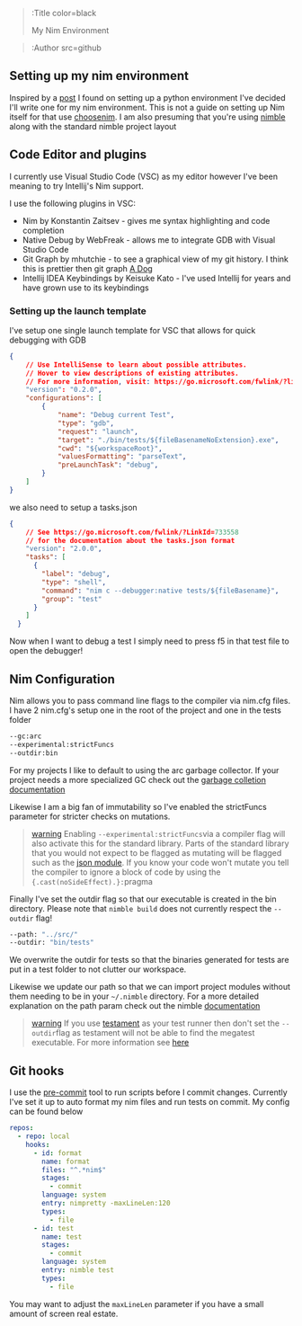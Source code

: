 > :Title color=black
>
> My Nim Environment

> :Author src=github

Setting up my nim environment
---------------------
Inspired by a [post](https://sourcery.ai/blog/python-best-practices/) I found on setting up a python environment I've decided I'll write one for my nim environment.
This is not a guide on setting up Nim itself for that use [choosenim](https://github.com/dom96/choosenim). I am also presuming that you're using [nimble](https://github.com/nim-lang/nimble) along with the standard nimble project layout


Code Editor and plugins
-------------------
I currently use Visual Studio Code (VSC) as my editor however I've been meaning to try Intellij's Nim support.

I use the following plugins in VSC:

- Nim by Konstantin Zaitsev - gives me syntax highlighting and code completion
- Native Debug by WebFreak - allows me to integrate GDB with Visual Studio Code
- Git Graph by mhutchie - to see a graphical view of my git history. I think this is prettier then git graph [A Dog](https://stackoverflow.com/questions/1057564/pretty-git-branch-graphs)
- Intellij IDEA Keybindings by Keisuke Kato - I've used Intellij for years and have grown use to its keybindings

### Setting up the launch template
I've setup one single launch template for VSC that allows for quick debugging with GDB


```json | launch.json
{
    // Use IntelliSense to learn about possible attributes.
    // Hover to view descriptions of existing attributes.
    // For more information, visit: https://go.microsoft.com/fwlink/?linkid=830387
    "version": "0.2.0",
    "configurations": [
        {
            "name": "Debug current Test",
            "type": "gdb",
            "request": "launch",
            "target": "./bin/tests/${fileBasenameNoExtension}.exe",
            "cwd": "${workspaceRoot}",
            "valuesFormatting": "parseText",
            "preLaunchTask": "debug",
        }
    ]
}
```

we also need to setup a tasks.json

```json | tasks.json
{
    // See https://go.microsoft.com/fwlink/?LinkId=733558
    // for the documentation about the tasks.json format
    "version": "2.0.0",
    "tasks": [
      {
        "label": "debug",
        "type": "shell",
        "command": "nim c --debugger:native tests/${fileBasename}",
        "group": "test"
      }
    ]
  }
```


Now when I want to debug a test I simply need to press f5 in that test file to open the debugger!

Nim Configuration
-----------
Nim allows you to pass command line flags to the compiler via nim.cfg files.  I have 2 nim.cfg's setup one in the root of the project and one in the tests folder

```bash | nim.cfg
--gc:arc
--experimental:strictFuncs
--outdir:bin
```
For my projects I like to default to using the arc garbage collector. If your project needs a more specialized GC check out the [garbage colletion documentation](https://nim-lang.org/docs/gc.html)

Likewise I am a big fan of immutability so I've enabled the strictFuncs parameter for stricter checks on mutations.

> [warning](:Icon) Enabling `--experimental:strictFuncs`via a compiler flag will also activate this for the standard library. Parts of the standard library that you would not expect to
be flagged as mutating will be flagged such as the [json module](https://github.com/nim-lang/Nim/issues/17387). If you know your code won't mutate you tell the compiler to ignore a block of code by using the `{.cast(noSideEffect).}:`pragma

Finally I've set the outdir flag so that our executable is created in the bin directory. Please note that `nimble build` does not currently respect the `--outdir` flag!


```bash | tests/nim.cfg
--path: "../src/"
--outdir: "bin/tests"
```
We overwrite the outdir for tests so that the binaries generated for tests are put in a test folder to not clutter our workspace. 

Likewise we update our path so that we can import project modules without them needing to be in your `~/.nimble` directory. For a more detailed explanation on the path param check out
the nimble [documentation](https://github.com/nim-lang/nimble)



> [warning](:Icon) If you use [testament](https://nim-lang.github.io/Nim/testament.html) as your test runner then don't set the ```--outdir```flag as testament
will not be able to find the megatest executable. For more information see [here](https://forum.nim-lang.org/t/7577#48099)


Git hooks
------------
I use the [pre-commit](https://pre-commit.com/) tool to run scripts before I commit changes. Currently I've set it up to auto format my nim files and run tests on commit.
My config can be found below

```yaml | .pre-commit-config.yaml
repos:
  - repo: local
    hooks:
      - id: format
        name: format
        files: "^.*nim$"
        stages:
          - commit
        language: system
        entry: nimpretty -maxLineLen:120
        types:
          - file
      - id: test
        name: test
        stages:
          - commit
        language: system
        entry: nimble test
        types:
          - file
```
You may want to adjust the `maxLineLen` parameter if you have a small amount of screen real estate.